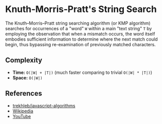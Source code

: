 # Knuth-Morris-Pratt's String Search

The Knuth–Morris–Pratt string searching algorithm (or
KMP algorithm) searches for occurrences of a "word" `W`
within a main "text string" `T` by employing the
observation that when a mismatch occurs, the word itself
embodies sufficient information to determine where the
next match could begin, thus bypassing re-examination
of previously matched characters.

## Complexity

- **Time:** `O(|W| + |T|)` (much faster comparing to trivial `O(|W| * |T|)`)
- **Space:** `O(|W|)`

## References

- [trekhleb/javascript-algorithms](https://github.com/trekhleb/javascript-algorithms/tree/master/src/algorithms/string/knuth-morris-pratt)
- [Wikipedia](https://en.wikipedia.org/wiki/Knuth%E2%80%93Morris%E2%80%93Pratt_algorithm)
- [YouTube](https://www.youtube.com/watch?v=GTJr8OvyEVQ&list=PLLXdhg_r2hKA7DPDsunoDZ-Z769jWn4R8)
